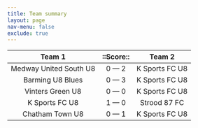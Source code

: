 ```yaml
---
title: Team summary
layout: page
nav-menu: false
exclude: true
---
```




|         Team 1         |  ::Score::  |     Team 2     |
|:----------------------:|:-----------:|:--------------:|
| Medway United South U8 | 0 &mdash; 2 | K Sports FC U8 |
|    Barming U8 Blues    | 0 &mdash; 3 | K Sports FC U8 |
|    Vinters Green U8    | 0 &mdash; 0 | K Sports FC U8 |
|     K Sports FC U8     | 1 &mdash; 0 |  Strood 87 FC  |
|    Chatham Town U8     | 0 &mdash; 1 | K Sports FC U8 |

 <br /><br /><br />